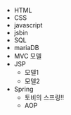 * HTML
* CSS
* javascript
* jsbin
* SQL
* mariaDB
* MVC 모델
* JSP
  * 모델1
  * 모델2
* Spring
  * 토비의 스프링!!
  * AOP